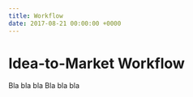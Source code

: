 ```yaml
---
title: Workflow
date: 2017-08-21 00:00:00 +0000
---
```


# Idea-to-Market Workflow

Bla bla bla
Bla bla bla